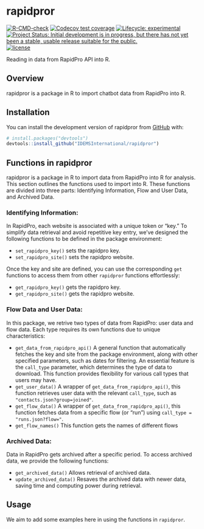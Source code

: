 
<!-- README.md is generated from README.Rmd. Please edit that file -->

# rapidpror

<!-- badges: start -->

[![R-CMD-check](https://github.com/IDEMSInternational/rapidpror/workflows/R-CMD-check/badge.svg)](https://github.com/IDEMSInternational/rapidpror/actions)
[![Codecov test
coverage](https://codecov.io/gh/IDEMSInternational/rapidpror/branch/main/graph/badge.svg)](https://app.codecov.io/gh/IDEMSInternational/rapidpror?branch=main)
[![Lifecycle:
experimental](https://img.shields.io/badge/lifecycle-experimental-orange.svg)](https://lifecycle.r-lib.org/articles/stages.html#experimental)
[![Project Status: Initial development is in progress, but there has not
yet been a stable, usable release suitable for the
public.](https://www.repostatus.org/badges/latest/wip.svg)](https://www.repostatus.org/#wip)
[![license](https://img.shields.io/badge/license-LGPL%20(%3E=%203)-lightgrey.svg)](https://www.gnu.org/licenses/lgpl-3.0.en.html)
<!-- badges: end -->

Reading in data from RapidPro API into R.

## Overview

rapidpror is a package in R to import chatbot data from RapidPro into R.

## Installation

You can install the development version of rapidpror from
[GitHub](https://github.com/) with:

``` r
# install.packages("devtools")
devtools::install_github("IDEMSInternational/rapidpror")
```

## Functions in rapidpror

rapidpror is a package in R to import data from RapidPro into R for
analysis. This section outlines the functions used to import into R.
These functions are divided into three parts: Identifying Information,
Flow and User Data, and Archived Data.

### Identifying Information:

In RapidPro, each website is associated with a unique token or “key.” To
simplify data retrieval and avoid repetitive key entry, we’ve designed
the following functions to be defined in the package environment:

- `set_rapidpro_key()` sets the rapidpro key.
- `set_rapidpro_site()` sets the rapidpro website.

Once the key and site are defined, you can use the corresponding `get`
functions to access them from other `rapidpror` functions effortlessly:

- `get_rapidpro_key()` gets the rapidpro key.
- `get_rapidpro_site()` gets the rapidpro website.

### Flow Data and User Data:

In this package, we retrive two types of data from RapidPro: user data
and flow data. Each type requires its own functions due to unique
characteristics:

- `get_data_from_rapidpro_api()` A general function that automatically
  fetches the key and site from the package environment, along with
  other specified parameters, such as dates for filtering. An essential
  feature is the `call_type` parameter, which determines the type of
  data to download. This function provides flexibility for various call
  types that users may have.
- `get_user_data()` A wrapper of `get_data_from_rapidpro_api()`, this
  function retrieves user data with the relevant `call_type`, such as
  `"contacts.json?group=joined"`.
- `get_flow_data()` A wrapper of `get_data_from_rapidpro_api()`, this
  function fetches data from a specific flow (or “run”) using
  `call_type = "runs.json?flow="`.
- `get_flow_names()` This function gets the names of different flows

### Archived Data:

Data in RapidPro gets archived after a specific period. To access
archived data, we provide the following functions:

- `get_archived_data()` Allows retrieval of archived data.
- `update_archived_data()` Resaves the archived data with newer data,
  saving time and computing power during retrieval.

## Usage

We aim to add some examples here in using the functions in `rapidpror`.

